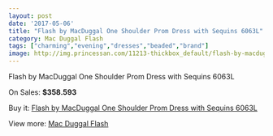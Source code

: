 ```yaml
---
layout: post
date: '2017-05-06'
title: "Flash by MacDuggal One Shoulder Prom Dress with Sequins 6063L"
category: Mac Duggal Flash
tags: ["charming","evening","dresses","beaded","brand"]
image: http://img.princessan.com/11213-thickbox_default/flash-by-macduggal-one-shoulder-prom-dress-with-sequins-6063l.jpg
---
```

Flash by MacDuggal One Shoulder Prom Dress with Sequins 6063L

On Sales: **$358.593**
<a href="https://www.princessan.com/en/mac-duggal-flash/5133-flash-by-macduggal-one-shoulder-prom-dress-with-sequins-6063l.html"><amp-img layout="responsive" width="600" height="600" src="//img.princessan.com/11213-thickbox_default/flash-by-macduggal-one-shoulder-prom-dress-with-sequins-6063l.jpg" alt="Flash by MacDuggal One Shoulder Prom Dress with Sequins 6063L 0" /></a>

Buy it: [Flash by MacDuggal One Shoulder Prom Dress with Sequins 6063L](https://www.princessan.com/en/mac-duggal-flash/5133-flash-by-macduggal-one-shoulder-prom-dress-with-sequins-6063l.html "Flash by MacDuggal One Shoulder Prom Dress with Sequins 6063L")

View more: [Mac Duggal Flash](https://www.princessan.com/en/41-mac-duggal-flash "Mac Duggal Flash")